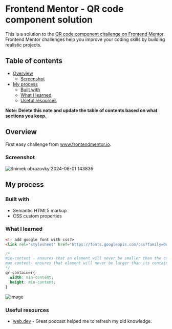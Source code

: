 # Frontend Mentor - QR code component solution

This is a solution to the [QR code component challenge on Frontend Mentor](https://www.frontendmentor.io/challenges/qr-code-component-iux_sIO_H). Frontend Mentor challenges help you improve your coding skills by building realistic projects. 

## Table of contents

- [Overview](#overview)
  - [Screenshot](#screenshot)
- [My process](#my-process)
  - [Built with](#built-with)
  - [What I learned](#what-i-learned)
  - [Useful resources](#useful-resources)

**Note: Delete this note and update the table of contents based on what sections you keep.**

## Overview

First easy challenge from www.frontendmentor.io.

### Screenshot

![Snímek obrazovky 2024-08-01 143836](https://github.com/user-attachments/assets/08f73fd8-9235-46e5-b4b5-2309303b8299)


## My process

### Built with

- Semantic HTML5 markup
- CSS custom properties

### What I learned

```html
<!- add google font with css?>
<link rel="stylesheet" href="https://fonts.googleapis.com/css?family=Outfit">
```
```css
/*
min-content - ensures that an element will never be smaller than the content inside it
max content- ensures that element will never be larger than its container
*/
qr-container{
  width: min-content;
  height: min-content;
}
```
![image](https://github.com/user-attachments/assets/bb0a4aab-3a33-4c80-8cb7-09e1e05d8edb)

### Useful resources

- [web.dev](https://web.dev/learn/css/) - Great podcast helped me to refresh my old knowledge.


